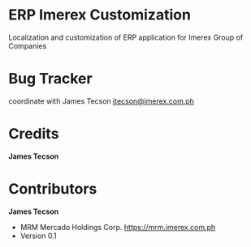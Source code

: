 # ERP Imerex Customization
Localization and customization of ERP application for Imerex Group of Companies

# Bug Tracker
coordinate with James Tecson <jtecson@imerex.com.ph>

# Credits
**James Tecson**

# Contributors
**James Tecson**

* MRM Mercado Holdings Corp. <https://mrm.imerex.com.ph>
* Version 0.1
